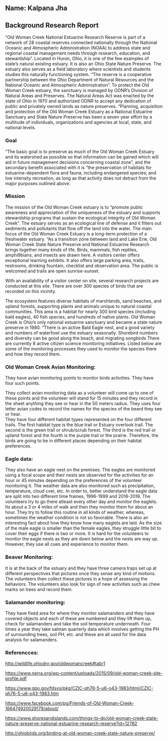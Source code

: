 
## Name: Kalpana Jha ##
## Background Research Report ##

“Old Woman Creek National Estuarine Research Reserve is part of a network of 28 coastal reserves connected nationally through the National Oceanic and Atmospheric Administration (NOAA) to address state and regional coastal management needs through research, education, and stewardship”. 
Located in Huron, Ohio, it is one of the few examples of state’s natural existing estuary. It is also an Ohio State Nature Preserve. The estuary also serves as a field laboratory where scientists and students studies this naturally functioning system. “The reserve is a cooperative partnership between the Ohio Department of Natural Resources and the National Oceanic and Atmospheric Administration”. To protect the Old Woman Creek estuary, the sanctuary is managed by ODNR’s Division of Natural Areas and Preserves. The Natural Areas Act was enacted by the state of Ohio in 1970 and authorized ODNR to accept any dedication of public and privately owned lands as nature preserves. 
“Planning, acquisition and protection of the Old Woman Creek Estuary as a National Estuarine Sanctuary and State Nature Preserve has been a seven year effort by a multitude of individuals, organizations and agencies at local, state, and national levels. 

### Goal ###
“The basic goal is to preserve as much of the Old Woman Creek Estuary and its watershed as possible so that information can be gained which will aid in future management decisions concerning coastal zone”, and the secondary benefit associated with it is “the preservation of habitats for estuarine-dependent flora and fauna, including endangered species; and low intensity recreation, as long as that activity does not detract from the major purposes outlined above. 

### Mission ###

The mission of the Old Woman Creek estuary is to “promote public awareness and appreciation of the uniqueness of the estuary and supports stewardship programs that sustain the ecological integrity of Old Woman Creek”. The estuary serves as an ecological line of defense and it filters out sediments and pollutants that flow off the land into the water. The main focus of the Old Woman Creek Estuary is a long-term protection of a freshwater estuary. 
“As a transition zone between land and Lake Erie, Old Woman Creek State Nature Preserve and National Estuarine Research brings together many kinds of life. Birds, mammals, fish reptiles, amphi9bians, and insects are drawn here. A visitors center offers exceptional learning exhibits. It also offers large parking area, trails, restrooms, drinking fountain, checklist and observation area. The public is welcomed and trails are open sunrise-sunset. 

With an availability of a visitor center on site, several research projects are conducted at this site. There are over 300 species of birds that are recorded on this vicinity. 

The ecosystem features diverse habitats of marshlands, sand beaches, and upland forests, supporting plants and animals unique to natural coastal communities. This area is a habitat for nearly 300 bird species (including bald eagles), 40 fish species, and hundreds of native plants. 
Old Woman Creek is Ohio’s only national estuarine sanctuary and became a state nature preserve in 1980.
“There is an active Bald Eagle nest, and a good variety and numbers of waterfowl use the estuary seasonally. Shorebird numbers and diversity can be good along the beach, and migrating songbirds 
There are currently 8 active citizen science monitoring initiatives.
Listed below are some of the monitoring processes they used to monitor the species there and how they record them. 

### Old Woman Creek Avian Monitoring: ###

They have avian monitoring points to monitor birds activities. They have four such points. 

They collect avian monitoring data as a volunteer will come up to one of these points and the volunteer will stand for 15 minutes and they record in the sheet anything they see or hear in the 50 meters radius. 
They uses four letter avian codes to record the names for the species of the beard they see or hear.  
They have four different habitat types represented on the four different trails. 
The first habitat type is the blue trail or Estuary overlook trail. The second is the green trail or shrub/scrub forest. The third is the red trail or upland forest and the fourth is the purple trail or the prairie. Therefore, the birds are going to be in different places depending on their habitat preferences. 

### Eagle data: ###

They also have an eagle nest on the premises. The eagles are monitored using a focal scope and their nests are observed for the activities for an hour or 45 minutes depending on the preferences of the volunteer monitoring it. The weather data are also monitored such as precipitation, temperature, cloud cver, etc. 
In order to, better understand the eagle data are split into two different time frames, 1996-1999 and 2016-2018. The volunteers try to go there atleast every other day and monitor the eaglets. Its about a 3 or 4 miles of walk and then they monitor them for about an hour. They try to follow this routine in all kinds of weather, whereas, sometimes the weather condition is not so favorable. 
There is also an interesting fact about how they know how many eaglets are laid. As the size of the male eagle is smaller than the female eagles, they struggle little bit to cover their eggs if there is two or more. It is hard for the volunteers to monitor the eagle nests as they are down below and the nests are way up. However, they use all cues and experience to monitor them. 

### Beaver Monitoring: ###

It is at the back of the estuary and they have three camera traps set up at different perspectives that pictures once they sense any kind of motions. The volunteers then collect these pictures in a hope of assessing the behaviors.  The volunteers also look for sign of new activities such as chew marks on trees and record them. 

### Salamander monitoring: ###

They have fixed area for where they monitor salamanders and they have covered objects and each of these are numbered and they lift them up, check for salamanders and take the soil temperature underneath. Four times a year they take salman quarterly data which involves getting the PH of surrounding trees, soil PH, etc. and these are all used for the data analysis for salamanders. 

### Referencces: ###

http://wildlife.ohiodnr.gov/oldwomancreek#tabr1

https://www.nerra.org/wp-content/uploads/2015/09/old-woman-creek-site-profile.pdf

https://www.gpo.gov/fdsys/pkg/CZIC-qh76-5-u6-o43-1983/html/CZIC-qh76-5-u6-o43-1983.htm

https://www.facebook.com/pg/Friends-of-Old-Woman-Creek-166474920029179/about/

https://www.shoresandislands.com/things-to-do/old-woman-creek-state-nature-preserve-national-estuarine-research-reserve?id=12782

http://ohiobirds.org/birding-at-old-woman-creek-state-nature-preserve/


